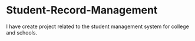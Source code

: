 # Student-Record-Management
I have create project related to the student management system for college and schools. 
